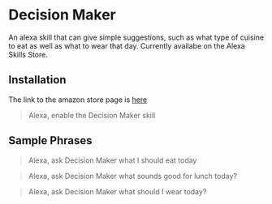 # Decision Maker

An alexa skill that can give simple suggestions, such as what type of cuisine to eat as well as what to wear that day. Currently availabe on the Alexa Skills Store.

 ## Installation
 
  The link to the amazon store page is [here](https://www.amazon.com/Sodetz-Apps-Decision-Maker/dp/B074SY56PH/ref=sr_1_7?s=digital-skills&ie=UTF8&qid=1507844724&sr=1-7&keywords=Decision+Maker) 
 
 > Alexa, enable the Decision Maker skill

 ## Sample Phrases

 > Alexa, ask Decision Maker what I should eat today

 > Alexa, ask Decision Maker what sounds good for lunch today?

 > Alexa, ask Decision Maker what should I wear today?

